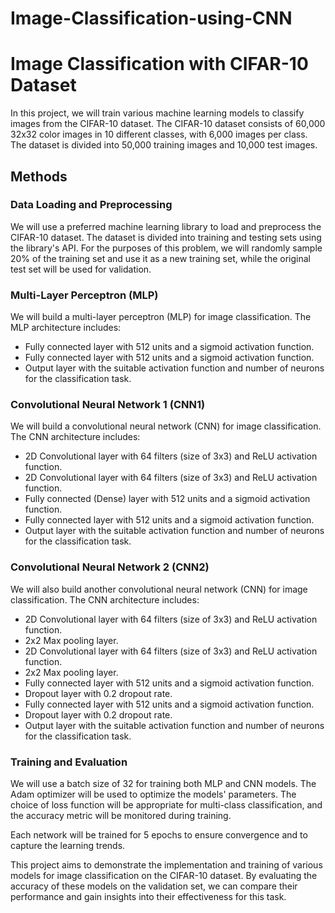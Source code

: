 # Image-Classification-using-CNN

# Image Classification with CIFAR-10 Dataset

In this project, we will train various machine learning models to classify images from the CIFAR-10 dataset. The CIFAR-10 dataset consists of 60,000 32x32 color images in 10 different classes, with 6,000 images per class. The dataset is divided into 50,000 training images and 10,000 test images.

## Methods

### Data Loading and Preprocessing

We will use a preferred machine learning library to load and preprocess the CIFAR-10 dataset. The dataset is divided into training and testing sets using the library's API. For the purposes of this problem, we will randomly sample 20% of the training set and use it as a new training set, while the original test set will be used for validation.

### Multi-Layer Perceptron (MLP)

We will build a multi-layer perceptron (MLP) for image classification. The MLP architecture includes:
- Fully connected layer with 512 units and a sigmoid activation function.
- Fully connected layer with 512 units and a sigmoid activation function.
- Output layer with the suitable activation function and number of neurons for the classification task.

### Convolutional Neural Network 1 (CNN1)

We will build a convolutional neural network (CNN) for image classification. The CNN architecture includes:
- 2D Convolutional layer with 64 filters (size of 3x3) and ReLU activation function.
- 2D Convolutional layer with 64 filters (size of 3x3) and ReLU activation function.
- Fully connected (Dense) layer with 512 units and a sigmoid activation function.
- Fully connected layer with 512 units and a sigmoid activation function.
- Output layer with the suitable activation function and number of neurons for the classification task.

### Convolutional Neural Network 2 (CNN2)

We will also build another convolutional neural network (CNN) for image classification. The CNN architecture includes:
- 2D Convolutional layer with 64 filters (size of 3x3) and ReLU activation function.
- 2x2 Max pooling layer.
- 2D Convolutional layer with 64 filters (size of 3x3) and ReLU activation function.
- 2x2 Max pooling layer.
- Fully connected layer with 512 units and a sigmoid activation function.
- Dropout layer with 0.2 dropout rate.
- Fully connected layer with 512 units and a sigmoid activation function.
- Dropout layer with 0.2 dropout rate.
- Output layer with the suitable activation function and number of neurons for the classification task.

### Training and Evaluation

We will use a batch size of 32 for training both MLP and CNN models. The Adam optimizer will be used to optimize the models' parameters. The choice of loss function will be appropriate for multi-class classification, and the accuracy metric will be monitored during training.

Each network will be trained for 5 epochs to ensure convergence and to capture the learning trends.

This project aims to demonstrate the implementation and training of various models for image classification on the CIFAR-10 dataset. By evaluating the accuracy of these models on the validation set, we can compare their performance and gain insights into their effectiveness for this task.
